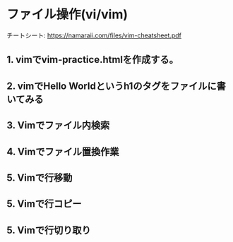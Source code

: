 
# ファイル操作(vi/vim)

チートシート: https://namaraii.com/files/vim-cheatsheet.pdf

## 1. vimでvim-practice.htmlを作成する。

## 2. vimでHello Worldというh1のタグをファイルに書いてみる

## 3. Vimでファイル内検索

## 4. Vimでファイル置換作業

## 5. Vimで行移動

## 5. Vimで行コピー

## 5. Vimで行切り取り
